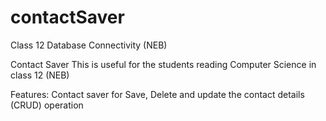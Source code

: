 # contactSaver

Class 12 Database Connectivity (NEB)

Contact Saver This is useful for the students reading Computer Science in class 12 (NEB)

Features: Contact saver for Save, Delete and update the contact details (CRUD) operation
